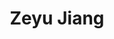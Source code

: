 ---
layout: page
title: Zeyu Jiang
role: Phd Student
target: 3
description: Zeyu Jiang is an upcoming PhD student at HKUST-GZ, supervised by Prof. Changhao Chen. Previously, he obtained his master’s degree at NTU and bachelor’s degree at BIT. His research interests focus on embodied perception based on visual SLAM. He is interested in robotics and committed to joining the development of embodied AI into the physical world.
img: /PEAK-Lab/assets/img/jiangzeyu.png
importance: 3
category: work
email: 'zjiang015@e.ntu.edu.sg'
# github: 'https://github.com/the-masses'
# twitter : 'Sitzmann'
website: 'https://the-masses.github.io/'
related_publications: true
---